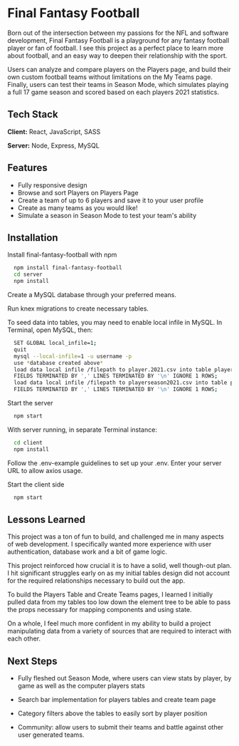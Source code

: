 # Final Fantasy Football

Born out of the intersection between my passions for the NFL and software development, Final Fantasy Football is a playground for any fantasy football player or fan of football. I see this project as a perfect place to learn more about football, and an easy way to deepen their relationship with the sport. 

Users can analyze and compare players on the Players page, and build their own custom football teams without limitations on the My Teams page. Finally, users can test their teams in Season Mode, which simulates playing a full 17 game season and scored based on each players 2021 statistics.



## Tech Stack

**Client:** React, JavaScript, SASS

**Server:** Node, Express, MySQL

## Features

- Fully responsive design
- Browse and sort Players on Players Page
- Create a team of up to 6 players and save it to your user profile
- Create as many teams as you would like!
- Simulate a season in Season Mode to test your team's ability


## Installation

Install final-fantasy-football with npm

```bash
  npm install final-fantasy-football
  cd server
  npm install

```
Create a MySQL database through your preferred means.

Run knex migrations to create necessary tables.

To seed data into tables, you may need to enable local infile in MySQL. In Terminal, open MySQL, then:

```bash
  SET GLOBAL local_infile=1;
  quit
  mysql --local-infile=1 -u username -p
  use *database created above*
  load data local infile /filepath to player.2021.csv into table players_img
  FIELDS TERMINATED BY ',' LINES TERMINATED BY '\n' IGNORE 1 ROWS;
  load data local infile /filepath to playerseason2021.csv into table players_statistics
  FIELDS TERMINATED BY ',' LINES TERMINATED BY '\n' IGNORE 1 ROWS;

```
Start the server
```bash
  npm start
```
With server running, in separate Terminal instance:
```bash
  cd client
  npm install
```
Follow the .env-example guidelines to set up your .env. Enter your server URL to allow axios usage.

Start the client side
```bash
  npm start
```
    
## Lessons Learned

This project was a ton of fun to build, and challenged me in many aspects of web development. I specifically wanted more experience with user authentication, database work and a bit of game logic.

This project reinforced how crucial it is to have a solid, well though-out plan. I hit significant struggles early on as my initial tables design did not account for the required relationships necessary to build out the app.

To build the Players Table and Create Teams pages, I learned I initially pulled data from my tables too low down the element tree to be able to pass the props necessary for mapping components and using state. 

On a whole, I feel much more confident in my ability to build a project manipulating data from a variety of sources that are required to interact with each other.





## Next Steps

- Fully fleshed out Season Mode, where users can view stats by player, by game as well as the computer players stats

- Search bar implementation for players tables and create team page

- Category filters above the tables to easily sort by player position

- Community: allow users to submit their teams and battle against other user generated teams.

